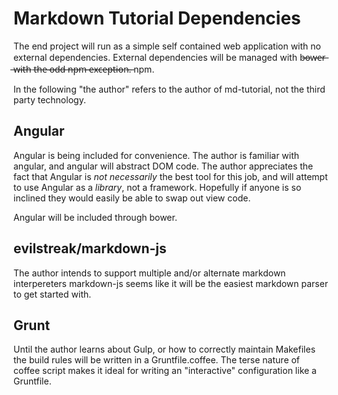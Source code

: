 Markdown Tutorial Dependencies
==============================

The end project will run as a simple self contained web application with no
external dependencies.  External dependencies will be managed with b̶o̶w̶e̶r̶ ̶w̶i̶t̶h̶ 
t̶h̶e̶ ̶o̶d̶d̶ ̶n̶p̶m̶ ̶e̶x̶c̶e̶p̶t̶i̶o̶n̶.̶ npm.

In the following "the author" refers to the author of md-tutorial, not the
third party technology.

## Angular

Angular is being included for convenience.  The author is familiar with
angular, and angular will abstract DOM code.  The author appreciates the fact
that Angular is *not necessarily* the best tool for this job, and will attempt
to use Angular as a *library*, not a framework.  Hopefully if anyone is so 
inclined they would easily be able to swap out view code.

Angular will be included through bower.


## evilstreak/markdown-js

The author intends to support multiple and/or alternate markdown interpereters
markdown-js seems like it will be the easiest markdown parser to get started
with.


## Grunt

Until the author learns about Gulp, or how to correctly maintain Makefiles the
build rules will be written in a Gruntfile.coffee.  The terse nature of coffee
script makes it ideal for writing an "interactive" configuration like a
Gruntfile.
